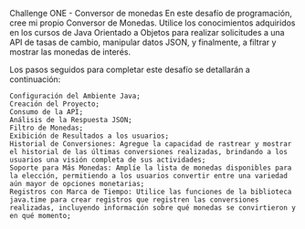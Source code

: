 Challenge ONE - Conversor de monedas 
En este desafío de programación, cree mi propio Conversor de Monedas. Utilice los conocimientos adquiridos en los cursos de Java Orientado a Objetos para realizar solicitudes a una API de tasas de cambio, manipular datos JSON, y finalmente, a filtrar y mostrar las monedas de interés.

Los pasos seguidos para completar este desafío se detallarán a continuación:

    Configuración del Ambiente Java;
    Creación del Proyecto;
    Consumo de la API;
    Análisis de la Respuesta JSON;
    Filtro de Monedas;
    Exibición de Resultados a los usuarios;
    Historial de Conversiones: Agregue la capacidad de rastrear y mostrar el historial de las últimas conversiones realizadas, brindando a los usuarios una visión completa de sus actividades;
    Soporte para Más Monedas: Amplíe la lista de monedas disponibles para la elección, permitiendo a los usuarios convertir entre una variedad aún mayor de opciones monetarias;
    Registros con Marca de Tiempo: Utilice las funciones de la biblioteca java.time para crear registros que registren las conversiones realizadas, incluyendo información sobre qué monedas se convirtieron y en qué momento;
